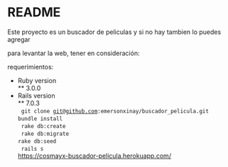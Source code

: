 # README

Este proyecto es un buscador de peliculas y si no hay tambien lo puedes agregar

para levantar la web, tener en consideración:

requerimientos:
<br>

- Ruby version
  <br>
  \*\* 3.0.0
  <br>
- Rails version
  <br>
  \*\* 7.0.3
  <br>
  <code> git clone git@github.com:emersonxinay/buscador_pelicula.git</code>
  <br>
  <code>bundle install </code>
  <br>
  <code> rake db:create
  </code>
  <br>
  <code> rake db:migrate
  </code>
  <br>
  <code>rake db:seed
  </code>
  <br>
  <code> rails s
  </code>
  <br>
  <a> https://cosmayx-buscador-pelicula.herokuapp.com/</a>
